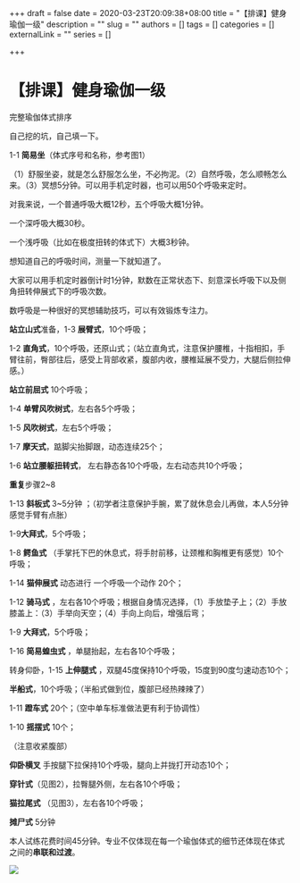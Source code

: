 +++
draft = false
date = 2020-03-23T20:09:38+08:00
title = "【排课】健身瑜伽一级"
description = ""
slug = ""
authors = []
tags = []
categories = []
externalLink = ""
series = []

+++

# **【排课】健身瑜伽一级**

完整瑜伽体式排序

自己挖的坑，自己填一下。

 1-1 **简易坐**（体式序号和名称，参考图1）

（1）舒服坐姿，就是怎么舒服怎么坐，不必拘泥。（2）自然呼吸，怎么顺畅怎么来。（3）冥想5分钟。可以用手机定时器，也可以用50个呼吸来定时。

对我来说，一个普通呼吸大概12秒，五个呼吸大概1分钟。

一个深呼吸大概30秒。

一个浅呼吸（比如在极度扭转的体式下）大概3秒钟。

想知道自己的呼吸时间，测量一下就知道了。

大家可以用手机定时器倒计时1分钟，默数在正常状态下、刻意深长呼吸下以及侧角扭转伸展式下的呼吸次数。

数呼吸是一种很好的冥想辅助技巧，可以有效锻炼专注力。



**站立山式**准备，1-3 **展臂式**，10个呼吸；

1-2 **直角式**，10个呼吸，还原山式；（站立直角式，注意保护腰椎，十指相扣，手臂往前，臀部往后，感受上背部收紧，腹部内收，腰椎延展不受力，大腿后侧拉伸感。）

**站立前屈式** 10个呼吸；

1-4 **单臂风吹树式**，左右各5个呼吸；

1-5 **风吹树式**，左右5个呼吸；

1-7 **摩天式**，踮脚尖抬脚跟，动态连续25个；

1-6 **站立腰躯扭转式**， 左右静态各10个呼吸，左右动态共10个呼吸；

**重复**步骤2~8

1-13 **斜板式**  3~5分钟 ；（初学者注意保护手腕，累了就休息会儿再做，本人5分钟感觉手臂有点胀）

1-9**大拜式**，5个呼吸；

1-8 **鳄鱼式** （手掌托下巴的休息式，将手肘前移，让颈椎和胸椎更有感觉）10个呼吸；

1-14 **猫伸展式** 动态进行 一个呼吸一个动作  20个；

1-12 **骑马式** ，左右各10个呼吸；根据自身情况选择，（1）手放垫子上；（2）手放膝盖上：（3）手举向天空；（4）手向上向后，增强后弯；

1-9 **大拜式**，5个呼吸；

1-16 **简易蝗虫式** ，单腿抬起，左右各10个呼吸；

转身仰卧，1-15 **上伸腿式** ，双腿45度保持10个呼吸，15度到90度匀速动态10个；

**半船式**，10个呼吸；（半船式做到位，腹部已经热辣辣了）

1-11 **蹬车式** 20个；（空中单车标准做法更有利于协调性）

1-10 **摇摆式** 10个；

（注意收紧腹部）

**仰卧横叉** 手按腿下拉保持10个呼吸，腿向上并拢打开动态10个；

**穿针式**（见图2），拉臀腿外侧，左右各10个呼吸；

**猫拉尾式** （见图3），左右各10个呼吸；

**摊尸式** 5分钟



本人试练花费时间45分钟。专业不仅体现在每一个瑜伽体式的细节还体现在体式之间的**串联和过渡**。



![](https://img.omoe.eu.org/file/a942e09f5fca4077b14b0.jpg)      


